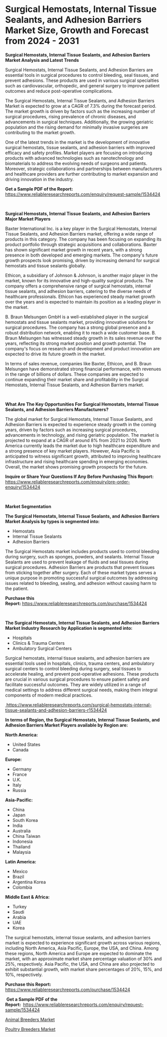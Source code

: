 <p><h1>Surgical Hemostats, Internal Tissue Sealants, and Adhesion Barriers Market Size, Growth and Forecast from 2024 - 2031</h1></p><p><strong>Surgical Hemostats, Internal Tissue Sealants, and Adhesion Barriers Market Analysis and Latest Trends</strong></p>
<p><p>Surgical Hemostats, Internal Tissue Sealants, and Adhesion Barriers are essential tools in surgical procedures to control bleeding, seal tissues, and prevent adhesions. These products are used in various surgical specialties such as cardiovascular, orthopedic, and general surgery to improve patient outcomes and reduce post-operative complications.</p><p>The Surgical Hemostats, Internal Tissue Sealants, and Adhesion Barriers Market is expected to grow at a CAGR of 7.3% during the forecast period. The market growth is driven by factors such as the increasing number of surgical procedures, rising prevalence of chronic diseases, and advancements in surgical techniques. Additionally, the growing geriatric population and the rising demand for minimally invasive surgeries are contributing to the market growth.</p><p>One of the latest trends in the market is the development of innovative surgical hemostats, tissue sealants, and adhesion barriers with improved efficacy and safety profiles. Market players are focusing on introducing products with advanced technologies such as nanotechnology and biomaterials to address the evolving needs of surgeons and patients. Moreover, strategic collaborations and partnerships between manufacturers and healthcare providers are further contributing to market expansion and driving innovation in the industry.</p></p>
<p><strong>Get a Sample PDF of the Report:&nbsp;</strong> <a href="https://www.reliableresearchreports.com/enquiry/request-sample/1534424">https://www.reliableresearchreports.com/enquiry/request-sample/1534424</a></p>
<p>&nbsp;</p>
<p><strong>Surgical Hemostats, Internal Tissue Sealants, and Adhesion Barriers Major Market Players</strong></p>
<p><p>Baxter International Inc. is a key player in the Surgical Hemostats, Internal Tissue Sealants, and Adhesion Barriers market, offering a wide range of products in this category. The company has been focusing on expanding its product portfolio through strategic acquisitions and collaborations. Baxter has shown significant market growth in recent years, with a strong presence in both developed and emerging markets. The company's future growth prospects look promising, driven by increasing demand for surgical hemostats and tissue sealants globally.</p><p>Ethicon, a subsidiary of Johnson & Johnson, is another major player in the market, known for its innovative and high-quality surgical products. The company offers a comprehensive range of surgical hemostats, internal tissue sealants, and adhesion barriers, catering to the diverse needs of healthcare professionals. Ethicon has experienced steady market growth over the years and is expected to maintain its position as a leading player in the market.</p><p>B. Braun Melsungen GmbH is a well-established player in the surgical hemostats and tissue sealants market, providing innovative solutions for surgical procedures. The company has a strong global presence and a robust distribution network, enabling it to reach a wide customer base. B. Braun Melsungen has witnessed steady growth in its sales revenue over the years, reflecting its strong market position and growth potential. The company's focus on research and development and product innovation are expected to drive its future growth in the market.</p><p>In terms of sales revenue, companies like Baxter, Ethicon, and B. Braun Melsungen have demonstrated strong financial performance, with revenues in the range of billions of dollars. These companies are expected to continue expanding their market share and profitability in the Surgical Hemostats, Internal Tissue Sealants, and Adhesion Barriers market.</p></p>
<p>&nbsp;</p>
<p><strong>What Are The Key Opportunities For Surgical Hemostats, Internal Tissue Sealants, and Adhesion Barriers Manufacturers?</strong></p>
<p><p>The global market for Surgical Hemostats, Internal Tissue Sealants, and Adhesion Barriers is expected to experience steady growth in the coming years, driven by factors such as increasing surgical procedures, advancements in technology, and rising geriatric population. The market is projected to expand at a CAGR of around 8% from 2021 to 2026. North America currently leads the market due to high healthcare expenditure and a strong presence of key market players. However, Asia Pacific is anticipated to witness significant growth, attributed to improving healthcare infrastructure and rising healthcare spending in emerging economies. Overall, the market shows promising growth prospects for the future.</p></p>
<p><strong>Inquire or Share Your Questions If Any Before Purchasing This Report:</strong> <a href="https://www.reliableresearchreports.com/enquiry/pre-order-enquiry/1534424">https://www.reliableresearchreports.com/enquiry/pre-order-enquiry/1534424</a></p>
<p>&nbsp;</p>
<p><strong>Market Segmentation</strong></p>
<p><strong>The Surgical Hemostats, Internal Tissue Sealants, and Adhesion Barriers Market Analysis by types is segmented into:</strong></p>
<p><ul><li>Hemostats</li><li>Internal Tissue Sealants</li><li>Adhesion Barriers</li></ul></p>
<p><p>The Surgical Hemostats market includes products used to control bleeding during surgery, such as sponges, powders, and sealants. Internal Tissue Sealants are used to prevent leakage of fluids and seal tissues during surgical procedures. Adhesion Barriers are products that prevent tissues from sticking together after surgery. Each of these market types serves a unique purpose in promoting successful surgical outcomes by addressing issues related to bleeding, sealing, and adhesion without causing harm to the patient.</p></p>
<p><strong>Purchase this Report:&nbsp;</strong><a href="https://www.reliableresearchreports.com/purchase/1534424">https://www.reliableresearchreports.com/purchase/1534424</a></p>
<p>&nbsp;</p>
<p><strong>The Surgical Hemostats, Internal Tissue Sealants, and Adhesion Barriers Market Industry Research by Application is segmented into:</strong></p>
<p><ul><li>Hospitals</li><li>Clinics & Trauma Centers</li><li>Ambulatory Surgical Centers</li></ul></p>
<p><p>Surgical hemostats, internal tissue sealants, and adhesion barriers are essential tools used in hospitals, clinics, trauma centers, and ambulatory surgical centers to control bleeding during surgery, seal tissues to accelerate healing, and prevent post-operative adhesions. These products are crucial in various surgical procedures to ensure patient safety and facilitate successful outcomes. They are widely utilized in a range of medical settings to address different surgical needs, making them integral components of modern medical practices.</p></p>
<p><a href="https://www.reliableresearchreports.com/surgical-hemostats-internal-tissue-sealants-and-adhesion-barriers-r1534424">&nbsp;https://www.reliableresearchreports.com/surgical-hemostats-internal-tissue-sealants-and-adhesion-barriers-r1534424</a></p>
<p><strong>In terms of Region, the Surgical Hemostats, Internal Tissue Sealants, and Adhesion Barriers Market Players available by Region are:</strong></p>
<p>
    <p> <strong> North America: </strong>
        <ul>
            <li>United States</li>
            <li>Canada</li>
        </ul>
        </p> 
    <p> <strong> Europe: </strong>
        <ul>
            <li>Germany</li>
            <li>France</li>
            <li>U.K.</li>
            <li>Italy</li>
            <li>Russia</li>
        </ul>
        </p> 
    <p> <strong> Asia-Pacific: </strong>
        <ul>
            <li>China</li>
            <li>Japan</li>
            <li>South Korea</li>
            <li>India</li>
            <li>Australia</li>
            <li>China Taiwan</li>
            <li>Indonesia</li>
            <li>Thailand</li>
            <li>Malaysia</li>
        </ul>
        </p> 
    <p> <strong> Latin America: </strong>
        <ul>
            <li>Mexico</li>
            <li>Brazil</li>
            <li>Argentina Korea</li>
            <li>Colombia</li>
        </ul>
        </p> 
    <p> <strong> Middle East & Africa: </strong>
        <ul>
            <li>Turkey</li>
            <li>Saudi</li>
            <li>Arabia</li>
            <li>UAE</li>
            <li>Korea</li>
        </ul>
    </p>
    </p>
<p><p>The surgical hemostats, internal tissue sealants, and adhesion barriers market is expected to experience significant growth across various regions, including North America, Asia Pacific, Europe, the USA, and China. Among these regions, North America and Europe are expected to dominate the market, with an approximate market share percentage valuation of 30% and 25%, respectively. Asia Pacific, the USA, and China are also projected to exhibit substantial growth, with market share percentages of 20%, 15%, and 10%, respectively.</p></p>
<p><strong>Purchase this Report: </strong><a href="https://www.reliableresearchreports.com/purchase/1534424">https://www.reliableresearchreports.com/purchase/1534424</a></p>
<p>&nbsp;<strong>Get a Sample PDF of the Report:&nbsp;&nbsp;</strong><a href="https://www.reliableresearchreports.com/enquiry/request-sample/1534424">https://www.reliableresearchreports.com/enquiry/request-sample/1534424</a></p>
<p><strong></strong></p>
<p><p><a href="https://github.com/brentleyjimmiealvaradoz4l1rea/Market-Research-Report-List-3/blob/main/animal-breeders-market.md">Animal Breeders Market</a></p><p><a href="https://github.com/khayangel/Market-Research-Report-List-4/blob/main/poultry-breeders-market.md">Poultry Breeders Market</a></p></p>